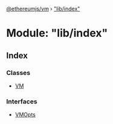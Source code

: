 [@ethereumjs/vm](../README.md) › ["lib/index"](_lib_index_.md)

# Module: "lib/index"

## Index

### Classes

* [VM](../classes/_lib_index_.vm.md)

### Interfaces

* [VMOpts](../interfaces/_lib_index_.vmopts.md)
